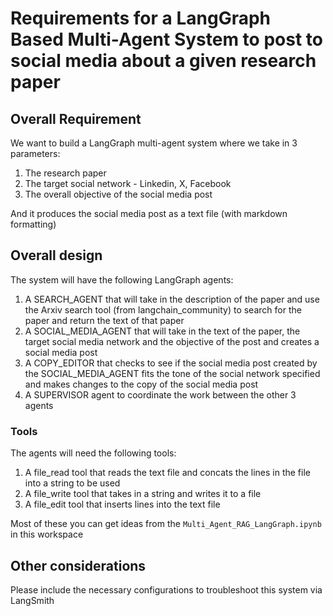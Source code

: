 # Requirements for a LangGraph Based Multi-Agent System to post to social media about a given research paper

## Overall Requirement

We want to build a LangGraph multi-agent system where we take in 3 parameters:
1. The research paper
2. The target social network - Linkedin, X, Facebook 
3. The overall objective of the social media post

And it produces the social media post as a text file (with markdown formatting)

## Overall design

The system will have the following LangGraph agents:
1. A SEARCH_AGENT that will take in the description of the paper and use the Arxiv search tool (from langchain_community) to search for the paper and return the text of that paper
2. A SOCIAL_MEDIA_AGENT that will take in the text of the paper, the target social media network and the objective of the post and creates a social media post
3. A COPY_EDITOR that checks to see if the social media post created by the SOCIAL_MEDIA_AGENT fits the tone of the social network specified and makes changes to the copy of the social media post 
4. A SUPERVISOR agent to coordinate the work between the other 3 agents

### Tools

The agents will need the following tools:
1. A file_read tool that reads the text file and concats the lines in the file into a string to be used
2. A file_write tool that takes in a string and writes it to a file
3. A file_edit tool that inserts lines into the text file

Most of these you can get ideas from the `Multi_Agent_RAG_LangGraph.ipynb` in this workspace

## Other considerations

Please include the necessary configurations to troubleshoot this system via LangSmith 